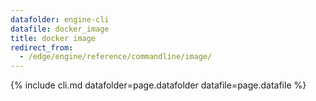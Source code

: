 ```yaml
---
datafolder: engine-cli
datafile: docker_image
title: docker image
redirect_from:
  - /edge/engine/reference/commandline/image/
---
```


<!--
Sorry, but the contents of this page are automatically generated from
Docker's source code. If you want to suggest a change to the text that appears
here, you'll need to find the string by searching this repo:

https://github.com/docker/cli
-->

{% include cli.md datafolder=page.datafolder datafile=page.datafile %}
